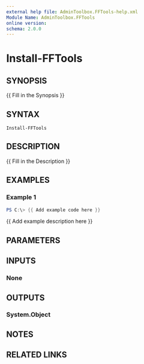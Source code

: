 ```yaml
---
external help file: AdminToolbox.FFTools-help.xml
Module Name: AdminToolbox.FFTools
online version:
schema: 2.0.0
---
```


# Install-FFTools

## SYNOPSIS
{{ Fill in the Synopsis }}

## SYNTAX

```
Install-FFTools
```

## DESCRIPTION
{{ Fill in the Description }}

## EXAMPLES

### Example 1
```powershell
PS C:\> {{ Add example code here }}
```

{{ Add example description here }}

## PARAMETERS

## INPUTS

### None

## OUTPUTS

### System.Object
## NOTES

## RELATED LINKS
